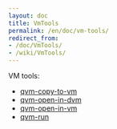 ```yaml
---
layout: doc
title: VmTools
permalink: /en/doc/vm-tools/
redirect_from:
- /doc/VmTools/
- /wiki/VmTools/
---
```


VM tools:

-   [qvm-copy-to-vm](/en/doc/vm-tools/qvm-copy-to-vm/)
-   [qvm-open-in-dvm](/en/doc/vm-tools/qvm-open-in-dvm/)
-   [qvm-open-in-vm](/en/doc/vm-tools/qvm-open-in-vm/)
-   [qvm-run](/en/doc/vm-tools/qvm-run/)

